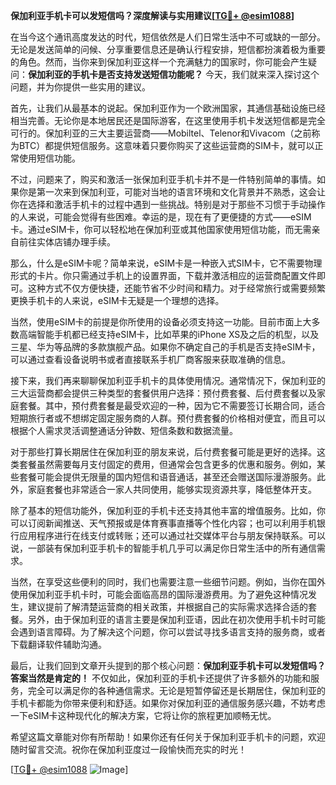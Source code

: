 **保加利亚手机卡可以发短信吗？深度解读与实用建议[[TG💪+ @esim1088](https://t.me/s/esim1088)]**

在当今这个通讯高度发达的时代，短信依然是人们日常生活中不可或缺的一部分。无论是发送简单的问候、分享重要信息还是确认行程安排，短信都扮演着极为重要的角色。然而，当你来到保加利亚这样一个充满魅力的国家时，你可能会产生疑问：**保加利亚的手机卡是否支持发送短信功能呢？** 今天，我们就来深入探讨这个问题，并为你提供一些实用的建议。

首先，让我们从最基本的说起。保加利亚作为一个欧洲国家，其通信基础设施已经相当完善。无论你是本地居民还是国际游客，在这里使用手机卡发送短信都是完全可行的。保加利亚的三大主要运营商——Mobiltel、Telenor和Vivacom（之前称为BTC）都提供短信服务。这意味着只要你购买了这些运营商的SIM卡，就可以正常使用短信功能。

不过，问题来了，购买和激活一张保加利亚手机卡并不是一件特别简单的事情。如果你是第一次来到保加利亚，可能对当地的语言环境和文化背景并不熟悉，这会让你在选择和激活手机卡的过程中遇到一些挑战。特别是对于那些不习惯于手动操作的人来说，可能会觉得有些困难。幸运的是，现在有了更便捷的方式——eSIM卡。通过eSIM卡，你可以轻松地在保加利亚或其他国家使用短信功能，而无需亲自前往实体店铺办理手续。

那么，什么是eSIM卡呢？简单来说，eSIM卡是一种嵌入式SIM卡，它不需要物理形式的卡片。你只需通过手机上的设置界面，下载并激活相应的运营商配置文件即可。这种方式不仅方便快捷，还能节省不少时间和精力。对于经常旅行或需要频繁更换手机卡的人来说，eSIM卡无疑是一个理想的选择。

当然，使用eSIM卡的前提是你所使用的设备必须支持这一功能。目前市面上大多数高端智能手机都已经支持eSIM卡，比如苹果的iPhone XS及之后的机型，以及三星、华为等品牌的多款旗舰产品。如果你不确定自己的手机是否支持eSIM卡，可以通过查看设备说明书或者直接联系手机厂商客服来获取准确的信息。

接下来，我们再来聊聊保加利亚手机卡的具体使用情况。通常情况下，保加利亚的三大运营商都会提供三种类型的套餐供用户选择：预付费套餐、后付费套餐以及家庭套餐。其中，预付费套餐是最受欢迎的一种，因为它不需要签订长期合同，适合短期旅行者或不想绑定固定服务商的人群。预付费套餐的价格相对便宜，而且可以根据个人需求灵活调整通话分钟数、短信条数和数据流量。

对于那些打算长期居住在保加利亚的朋友来说，后付费套餐可能是更好的选择。这类套餐虽然需要每月支付固定的费用，但通常会包含更多的优惠和服务。例如，某些套餐可能会提供无限量的国内短信和语音通话，甚至还会赠送国际漫游服务。此外，家庭套餐也非常适合一家人共同使用，能够实现资源共享，降低整体开支。

除了基本的短信功能外，保加利亚的手机卡还支持其他丰富的增值服务。比如，你可以订阅新闻推送、天气预报或是体育赛事直播等个性化内容；也可以利用手机银行应用程序进行在线支付或转账；还可以通过社交媒体平台与朋友保持联系。可以说，一部装有保加利亚手机卡的智能手机几乎可以满足你日常生活中的所有通信需求。

当然，在享受这些便利的同时，我们也需要注意一些细节问题。例如，当你在国外使用保加利亚手机卡时，可能会面临高昂的国际漫游费用。为了避免这种情况发生，建议提前了解清楚运营商的相关政策，并根据自己的实际需求选择合适的套餐。另外，由于保加利亚的语言主要是保加利亚语，因此在初次使用手机卡时可能会遇到语言障碍。为了解决这个问题，你可以尝试寻找多语言支持的服务商，或者下载翻译软件辅助沟通。

最后，让我们回到文章开头提到的那个核心问题：**保加利亚手机卡可以发短信吗？答案当然是肯定的！** 不仅如此，保加利亚的手机卡还提供了许多额外的功能和服务，完全可以满足你的各种通信需求。无论是短暂停留还是长期居住，保加利亚的手机卡都能为你带来便利和舒适。如果你对保加利亚的通信服务感兴趣，不妨考虑一下eSIM卡这种现代化的解决方案，它将让你的旅程更加顺畅无忧。

希望这篇文章能对你有所帮助！如果你还有任何关于保加利亚手机卡的问题，欢迎随时留言交流。祝你在保加利亚度过一段愉快而充实的时光！

[[TG💪+ @esim1088](https://t.me/s/esim1088) ![Image](https://i.postimg.cc/4NQfJmqS/Snipaste-2025-05-13-00-14-12.png)]